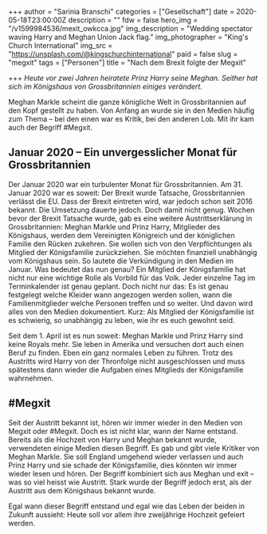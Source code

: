 +++
author = "Sarinia Branschi"
categories = ["Gesellschaft"]
date = 2020-05-18T23:00:00Z
description = ""
fdw = false
hero_img = "/v1599984536/mexit_owkcca.jpg"
img_description = "Wedding spectator waving Harry and Meghan Union Jack flag."
img_photographer = "King's Church International"
img_src = "https://unsplash.com/@kingschurchinternational"
paid = false
slug = "megxit"
tags = ["Personen"]
title = "Nach dem Brexit folgte der Megxit"

+++
_Heute vor zwei Jahren heiratete Prinz Harry seine Meghan. Seither hat sich im Königshaus von Grossbritannien einiges verändert._

Meghan Markle scheint die ganze königliche Welt in Grossbritannien auf den Kopf gestellt zu haben. Von Anfang an wurde sie in den Medien häufig zum Thema – bei den einen war es Kritik, bei den anderen Lob. Mit ihr kam auch der Begriff #Megxit.

## Januar 2020 – Ein unvergesslicher Monat für Grossbritannien

Der Januar 2020 war ein turbulenter Monat für Grossbritannien. Am 31. Januar 2020 war es soweit: Der Brexit wurde Tatsache, Grossbritannien verlässt die EU. Dass der Brexit eintreten wird, war jedoch schon seit 2016 bekannt. Die Umsetzung dauerte jedoch. Doch damit nicht genug. Wochen bevor der Brexit Tatsache wurde, gab es eine weitere Austrittserklärung in Grossbritannien: Meghan Markle und Prinz Harry, Mitglieder des Königshaus, werden dem Vereinigten Königreich und der königlichen Familie den Rücken zukehren. Sie wollen sich von den Verpflichtungen als Mitglied der Königsfamilie zurückziehen. Sie möchten finanziell unabhängig vom Königshaus sein. So lautete die Verkündigung in den Medien im Januar. Was bedeutet das nun genau? Ein Mitglied der Königsfamilie hat nicht nur eine wichtige Rolle als Vorbild für das Volk. Jeder einzelne Tag im Terminkalender ist genau geplant. Doch nicht nur das: Es ist genau festgelegt welche Kleider wann angezogen werden sollen, wann die Familienmitglieder welche Personen treffen und so weiter. Und davon wird alles von den Medien dokumentiert. Kurz: Als Mitglied der Königsfamilie ist es schwierig, so unabhängig zu leben, wie ihr es euch gewohnt seid.

Seit dem 1. April ist es nun soweit: Meghan Markle und Prinz Harry sind keine Royals mehr. Sie leben in Amerika und versuchen dort auch einen Beruf zu finden. Eben ein ganz normales Leben zu führen. Trotz des Austritts wird Harry von der Thronfolge nicht ausgeschlossen und muss spätestens dann wieder die Aufgaben eines Mitglieds der Königsfamilie wahrnehmen.

## #Megxit​

Seit der Austritt bekannt ist, hören wir immer wieder in den Medien von Megxit oder #Megxit. Doch es ist nicht klar, wann der Name entstand. Bereits als die Hochzeit von Harry und Meghan bekannt wurde, verwendeten einige Medien diesen Begriff. Es gab und gibt viele Kritiker von Meghan Markle. Sie soll England umgehend wieder verlassen und auch Prinz Harry und sie schade der Königsfamilie, dies könnten wir immer wieder lesen und hören. Der Begriff kombiniert sich aus Meghan und exit – was so viel heisst wie Austritt. Stark wurde der Begriff jedoch erst, als der Austritt aus dem Königshaus bekannt wurde.

Egal wann dieser Begriff entstand und egal wie das Leben der beiden in Zukunft aussieht: Heute soll vor allem ihre zweijährige Hochzeit gefeiert werden.